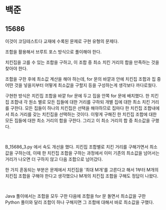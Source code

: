 # 백준

## 15686

이것이 코딩테스트다 교재에 수록된 문제로 구현 유형의 문제다.

조합을 활용해서 브루트 포스 방식으로 풀이해야 한다.

치킨집을 고를 수 있는 조합을 구하고, 이 조합 중 최소 치킨 거리의 합을 만족하는 것을 찾아야 한다.

조합을 구한 후에 최소값 계산을 해야 하는데, for 문의 바깥과 안에 치킨집 조합과 집 중 어떤 것을 넣을지부터 어떻게 최소값을 구할지 등을 구성하는게 생각보다 까다로웠다.

구현한 방식은 치킨집 조합을 바깥 for 문에 두고 집을 안쪽 for 문에 배치했다. 한 치킨집 조합내 각 원소 별로 모든 집들에 대한 거리를 구하되 개별 집에 대한 최소 치킨 거리를 구한다. 모든 집들이 하나의 치킨집은 선택을 해야하므로 집마다 한 치킨집 조합내에서 최소 거리를 갖는 치킨집을 선택하는 것이다. 이렇게 구해진 한 치킨집 조합에 대한 모든 집들에 대한 최소 거리의 합을 구한다. 그리고 이 최소 거리의 합 중 최소값을 구했다.

<br>

B_15686_3.py 에서 속도 개선을 했다. 치킨집 조합별로 치킨 거리를 구해가면서 최소값을 구하는데, 이때 한 치킨집 조합을 구하는 과정에서 이미 기존의 최소값을 넘어서는 거리가 나오면 더 구하지 않고 다음 조합으로 넘어갔다.

한 가지 혼동되는 부분은 문제에서 치킨집을 '최대 M개'를 고른다고 해서 1부터 M개의 치킨집 조합을 구해야 한다고 생각했으나 M개의 치킨집 조합을 구해도 정답이 나왔다.

<br>

Java 풀이에서는 조합을 모두 구한 다음에 조합을 for 문 돌면서 최소값을 구한 Python 풀이와 달리 조합이 하나 구해지면 그 조합에 대해서 바로 최소값을 구했다.
